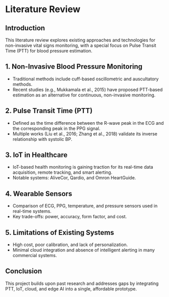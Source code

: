 # Literature Review

## Introduction
This literature review explores existing approaches and technologies for non-invasive vital signs monitoring, with a special focus on Pulse Transit Time (PTT) for blood pressure estimation.

## 1. Non-Invasive Blood Pressure Monitoring
- Traditional methods include cuff-based oscillometric and auscultatory methods.
- Recent studies (e.g., Mukkamala et al., 2015) have proposed PTT-based estimation as an alternative for continuous, non-invasive monitoring.

## 2. Pulse Transit Time (PTT)
- Defined as the time difference between the R-wave peak in the ECG and the corresponding peak in the PPG signal.
- Multiple works (Liu et al., 2016; Zhang et al., 2018) validate its inverse relationship with systolic BP.

## 3. IoT in Healthcare
- IoT-based health monitoring is gaining traction for its real-time data acquisition, remote tracking, and smart alerting.
- Notable systems: AliveCor, Qardio, and Omron HeartGuide.

## 4. Wearable Sensors
- Comparison of ECG, PPG, temperature, and pressure sensors used in real-time systems.
- Key trade-offs: power, accuracy, form factor, and cost.

## 5. Limitations of Existing Systems
- High cost, poor calibration, and lack of personalization.
- Minimal cloud integration and absence of intelligent alerting in many commercial systems.

## Conclusion
This project builds upon past research and addresses gaps by integrating PTT, IoT, cloud, and edge AI into a single, affordable prototype.
